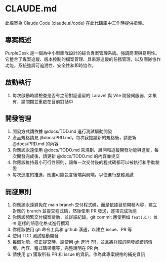 # CLAUDE.md

此檔案為 Claude Code (claude.ai/code) 在此代碼庫中工作時提供指導。

## 專案概述

PurpleDesk 是一個為中小型團隊設計的綜合專案管理系統。強調簡潔與易用性。它整合了專案追蹤、版本控制的檔案管理、具來源追蹤的任務管理，以及團隊協作功能。系統強調可追溯性、安全性和即時協作。

## 啟動執行

1. 每次啟動時請檢查是否有之前對話遺留的 Laravel 與 Vite 開發伺服器，如果有，請關閉並重啟在目前對話中

## 開發管理

1. 開發方式請依據 @docs/TDD.md 進行測試驅動開發
2. 產品規格請見 @docs/PRD.md，每次我提請新的規格後，請更新 @docs/PRD.md 的內容
3. 你應該永遠使用 @docs/TODO.md 來規劃、展開和追蹤開發功能與進度，每次開發完成後，請更新 @docs/TODO.md 的內容並提交
4. 你應該維持最小可行性原則，讓每一次交付後的程式碼都可以被執行和手動驗證
5. 每次進度的推進，應盡可能包含後端與前端，以便進行整體測試

## 開發原則

1. 你應該永遠避免在 main branch 交付程式碼，而是依據目前開發內容，建立對應的 branch 並提交程式碼，然後使用 PR 發送，逐項完成功能
2. 你應該頻繁交付檔案變動，並詳細紀錄。git commit 應使用如 `feat(ui): 說明` 這樣的語意化格式進行撰寫
4. 你應該使用 gh 命令工具和 github 溝通，以建立 issue、PR 等
5. 使用 TDD 測試驅動開發
6. 每個功能、修正提交時，請使用 gh 進行 PR，並且將詳細的開發或錯誤情境、內容、程式碼架構等，完整說明在 PR 內
7. 請使用 gh 獲取所有 PR 和 issue 的資訊，作為此專案規格的補充資訊
